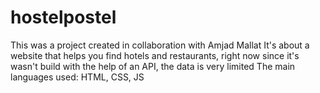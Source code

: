 # hostelpostel
This was a project created in collaboration with Amjad Mallat
It's about a website that helps you find hotels and restaurants, right now since it's wasn't build with the help of an API, the data is very limited
The main languages used: HTML, CSS, JS
